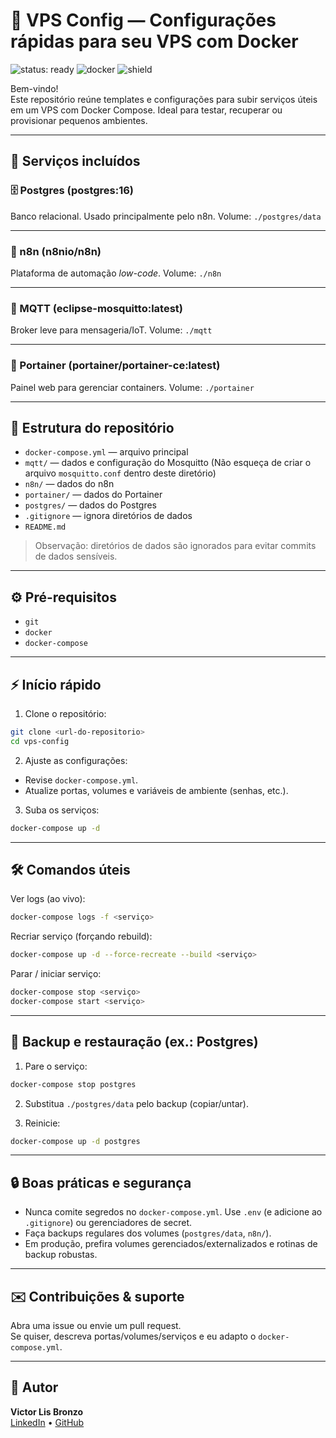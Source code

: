 
# 🚀 VPS Config — Configurações rápidas para seu VPS com Docker

![status: ready](https://img.shields.io/badge/status-ready-green) ![docker](https://img.shields.io/badge/docker-ready-blue) ![shield](https://img.shields.io/badge/setup-easy-orange)

Bem-vindo!  
Este repositório reúne templates e configurações para subir serviços úteis em um VPS com Docker Compose. Ideal para testar, recuperar ou provisionar pequenos ambientes.

---

## 🧩 Serviços incluídos

### 🗄️ Postgres (postgres:16)
Banco relacional. Usado principalmente pelo n8n. Volume: `./postgres/data`

---

### 🤖 n8n (n8nio/n8n)
Plataforma de automação *low-code*. Volume: `./n8n`

---

### 🔌 MQTT (eclipse-mosquitto:latest)
Broker leve para mensageria/IoT. Volume: `./mqtt`

---

### 🧭 Portainer (portainer/portainer-ce:latest)
Painel web para gerenciar containers. Volume: `./portainer`

---

## 📂 Estrutura do repositório

- `docker-compose.yml` — arquivo principal
- `mqtt/` — dados e configuração do Mosquitto (Não esqueça de criar o arquivo `mosquitto.conf` dentro deste diretório)
- `n8n/` — dados do n8n
- `portainer/` — dados do Portainer
- `postgres/` — dados do Postgres
- `.gitignore` — ignora diretórios de dados
- `README.md`

> Observação: diretórios de dados são ignorados para evitar commits de dados sensíveis.

---

## ⚙️ Pré-requisitos

- `git`
- `docker`
- `docker-compose`

---

## ⚡ Início rápido

1) Clone o repositório:
```bash
git clone <url-do-repositorio>
cd vps-config
```

2) Ajuste as configurações:

- Revise `docker-compose.yml`.
- Atualize portas, volumes e variáveis de ambiente (senhas, etc.).

3) Suba os serviços:
```bash
docker-compose up -d
```

---

## 🛠️ Comandos úteis

Ver logs (ao vivo):
```bash
docker-compose logs -f <serviço>
```

Recriar serviço (forçando rebuild):
```bash
docker-compose up -d --force-recreate --build <serviço>
```

Parar / iniciar serviço:
```bash
docker-compose stop <serviço>
docker-compose start <serviço>
```

---

## 💾 Backup e restauração (ex.: Postgres)

1. Pare o serviço:
```bash
docker-compose stop postgres
```

2. Substitua `./postgres/data` pelo backup (copiar/untar).

3. Reinicie:
```bash
docker-compose up -d postgres
```

---

## 🔒 Boas práticas e segurança

- Nunca comite segredos no `docker-compose.yml`. Use `.env` (e adicione ao `.gitignore`) ou gerenciadores de secret.
- Faça backups regulares dos volumes (`postgres/data`, `n8n/`).
- Em produção, prefira volumes gerenciados/externalizados e rotinas de backup robustas.

---

## ✉️ Contribuições & suporte

Abra uma issue ou envie um pull request.  
Se quiser, descreva portas/volumes/serviços e eu adapto o `docker-compose.yml`.

---

## 👤 Autor

**Victor Lis Bronzo**  
[LinkedIn](https://www.linkedin.com/in/victor-lis-bronzo) • [GitHub](https://github.com/Victor-Lis)
